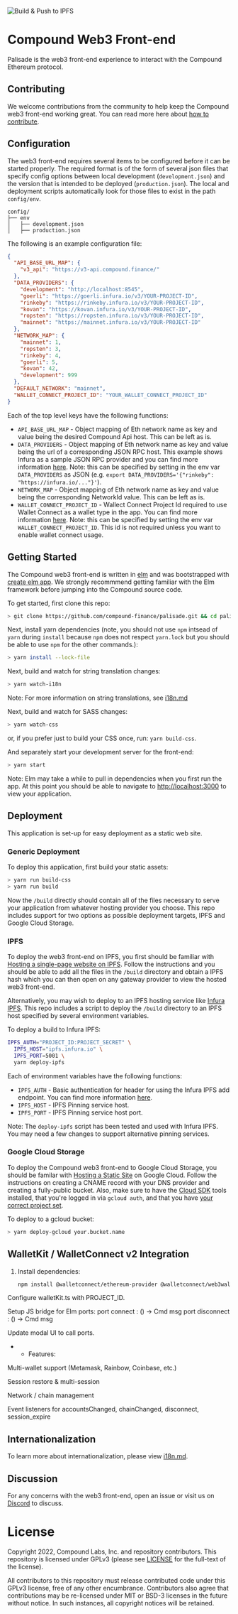 ![Build & Push to IPFS](https://github.com/compound-finance/palisade/actions/workflows/build-workflow.yml/badge.svg)

# Compound Web3 Front-end

Palisade is the web3 front-end experience to interact with the Compound Ethereum protocol.

## Contributing

We welcome contributions from the community to help keep the Compound web3 front-end working great. You can read more here about [how to contribute](CONTRIBUTING.md).

## Configuration

The web3 front-end requires several items to be configured before it can be started properly. The required format is of the form of several json files that specify config options between local development (`development.json`) and the version that is intended to be deployed (`production.json`). The local and deployment scripts automatically look for those files to exist in the path `config/env`.

```
config/
├── env
│   ├── development.json
│   ├── production.json
```

The following is an example configuration file:

```json
{
  "API_BASE_URL_MAP": {
    "v3_api": "https://v3-api.compound.finance/"
  },
  "DATA_PROVIDERS": {
    "development": "http://localhost:8545",
    "goerli": "https://goerli.infura.io/v3/YOUR-PROJECT-ID",
    "rinkeby": "https://rinkeby.infura.io/v3/YOUR-PROJECT-ID",
    "kovan": "https://kovan.infura.io/v3/YOUR-PROJECT-ID",
    "ropsten": "https://ropsten.infura.io/v3/YOUR-PROJECT-ID",
    "mainnet": "https://mainnet.infura.io/v3/YOUR-PROJECT-ID"
  },
  "NETWORK_MAP": {
    "mainnet": 1,
    "ropsten": 3,
    "rinkeby": 4,
    "goerli": 5,
    "kovan": 42,
    "development": 999
  },
  "DEFAULT_NETWORK": "mainnet",
  "WALLET_CONNECT_PROJECT_ID": "YOUR_WALLET_CONNECT_PROJECT_ID"
}
```

Each of the top level keys have the following functions:

- `API_BASE_URL_MAP` - Object mapping of Eth network name as key and value being the desired Compound Api host. This can be left as is.
- `DATA_PROVIDERS` - Object mapping of Eth network name as key and value being the url of a corresponding JSON RPC host. This example shows Infura as a sample JSON RPC provider and you can find more information [here](https://infura.io/docs/ethereum). Note: this can be specified by setting in the env var `DATA_PROVIDERS` as JSON (e.g. `export DATA_PROVIDERS='{"rinkeby": "https://infura.io/..."}'`).
- `NETWORK_MAP` - Object mapping of Eth network name as key and value being the corresponding NetworkId value. This can be left as is.
- `WALLET_CONNECT_PROJECT_ID` - Wallect Connect Project Id required to use Wallet Connect as a wallet type in the app. You can find more information [here](https://docs.walletconnect.com/2.0/). Note: this can be specified by setting the env var `WALLET_CONNECT_PROJECT_ID`. This id is not required unless you want to enable wallet connect usage.

## Getting Started

The Compound web3 front-end is written in [elm](http://elm-lang.org/) and was bootstrapped with [create elm app](https://github.com/halfzebra/create-elm-app). We strongly recommmend getting familiar with the Elm framework before jumping into the Compound source code.

To get started, first clone this repo:

```bash
> git clone https://github.com/compound-finance/palisade.git && cd palisade
```

Next, install yarn dependencies (note, you should not use `npm` intsead of `yarn` during `install` because `npm` does not respect `yarn.lock` but you should be able to use `npm` for the other commands.):

```bash
> yarn install --lock-file
```

Next, build and watch for string translation changes:

```bash
> yarn watch-i18n
```

Note: For more information on string translations, see [i18n.md](i18n.md)

Next, build and watch for SASS changes:

```bash
> yarn watch-css
```

or, if you prefer just to build your CSS once, run: `yarn build-css`.

And separately start your development server for the front-end:

```bash
> yarn start
```

Note: Elm may take a while to pull in dependencies when you first run the app. At this point you should be able to navigate to [http://localhost:3000](http://localhost:3000) to view your application.

## Deployment

This application is set-up for easy deployment as a static web site.

### Generic Deployment

To deploy this application, first build your static assets:

```bash
> yarn run build-css
> yarn run build
```

Now the `/build` directly should contain all of the files necessary to serve your application from whatever hosting provider you choose. This repo includes support for two options as possible deployment targets, IPFS and Google Cloud Storage.

### IPFS

To deploy the web3 front-end on IPFS, you first should be familiar with [Hosting a single-page website on IPFS](https://docs.ipfs.io/how-to/websites-on-ipfs/single-page-website/). Follow the instructions and you should be able to add all the files in the `/build` directory and obtain a IPFS hash which you can then open on any gateway provider to view the hosted web3 front-end.

Alternatively, you may wish to deploy to an IPFS hosting service like [Infura IPFS](https://infura.io/docs/ipfs#section/Getting-started). This repo includes a script to deploy the `/build` directory to an IPFS host specified by several environment variables.

To deploy a build to Infura IPFS:

```bash
IPFS_AUTH="PROJECT_ID:PROJECT_SECRET" \
  IPFS_HOST="ipfs.infura.io" \
  IPFS_PORT=5001 \
  yarn deploy-ipfs
```

Each of environment variables have the following functions:

- `IPFS_AUTH` - Basic authentication for header for using the Infura IPFS add endpoint. You can find more information [here](https://infura.io/docs/ipfs#section/Authentication).
- `IPFS_HOST` - IPFS Pinning service host.
- `IPFS_PORT` - IPFS Pinning service host port.

Note: The `deploy-ipfs` script has been tested and used with Infura IPFS. You may need a few changes to support alternative pinning services.

### Google Cloud Storage

To deploy the Compound web3 front-end to Google Cloud Storage, you should be familar with [Hosting a Static Site](https://cloud.google.com/storage/docs/hosting-static-website) on Google Cloud. Follow the instructions on creating a CNAME record with your DNS provider and creating a fully-public bucket. Also, make sure to have the [Cloud SDK](https://cloud.google.com/sdk/) tools installed, that you're logged in via `gcloud auth`, and that you have [your correct project set](https://cloud.google.com/sdk/gcloud/reference/config/set).

To deploy to a gcloud bucket:

```bash
> yarn deploy-gcloud your.bucket.name
```

## WalletKit / WalletConnect v2 Integration

1. Install dependencies:
   ```bash
   npm install @walletconnect/ethereum-provider @walletconnect/web3wallet ethers

Configure walletKit.ts with PROJECT_ID.

Setup JS bridge for Elm ports:
port connect : () -> Cmd msg
port disconnect : () -> Cmd msg

Update modal UI to call ports.

* * Features:

Multi-wallet support (Metamask, Rainbow, Coinbase, etc.)

Session restore & multi-session

Network / chain management

Event listeners for accountsChanged, chainChanged, disconnect, session_expire


## Internationalization

To learn more about internationalization, please view [i18n.md](i18n.md).

## Discussion

For any concerns with the web3 front-end, open an issue or visit us on [Discord](https://discord.com/invite/compound) to discuss.

# License

Copyright 2022, Compound Labs, Inc. and repository contributors. This repository is licensed under GPLv3 (please see [LICENSE](/LICENSE) for the full-text of the license).

All contributors to this repository must release contributed code under this GPLv3 license, free of any other encumbrance. Contributors also agree that contributions may be re-licensed under MIT or BSD-3 licenses in the future without notice. In such instances, all copyright notices will be retained.

